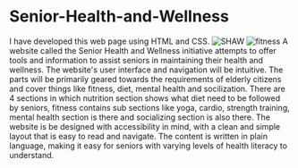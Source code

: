 # Senior-Health-and-Wellness
I have developed this web page using HTML and CSS.
![SHAW](https://user-images.githubusercontent.com/127593181/236671829-434937ff-4f00-4428-9141-709ab8e46d94.png)
![fitness](https://user-images.githubusercontent.com/127593181/236671850-9d5c5698-1701-41da-964d-34d25ae39909.png)
A website called the Senior Health and Wellness initiative attempts to offer tools and information to assist seniors in maintaining their health and wellness. The website's user interface and navigation will be intuitive. The parts will be primarily geared towards the requirements of elderly citizens and cover things like fitness, diet, mental health and socilization.
There are 4 sections in which nutrition section shows what diet need to be followed by seniors, fitness contains sub sections like yoga, cardio, strength training, mental health section is there and socializing section is also there.
The website is be designed with accessibility in mind, with a clean and simple layout that is easy to read and navigate. The content is written in plain language, making it easy for seniors with varying levels of health literacy to understand.
